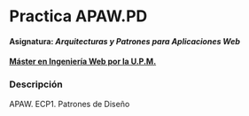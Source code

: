 # Practica APAW.PD
#### Asignatura: *Arquitecturas y Patrones para Aplicaciones Web*
#### [Máster en Ingeniería Web por la U.P.M.](http://miw.etsisi.upm.es)

### Descripción
APAW. ECP1. Patrones de Diseño
